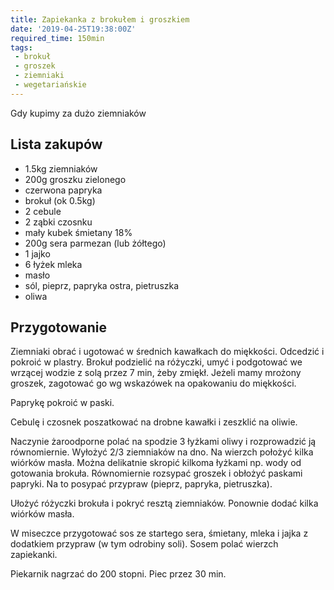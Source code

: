 ```yaml
---
title: Zapiekanka z brokułem i groszkiem
date: '2019-04-25T19:38:00Z'
required_time: 150min
tags:
 - brokuł
 - groszek
 - ziemniaki
 - wegetariańskie
---
```


Gdy kupimy za dużo ziemniaków

<!---- splitter ---->

## Lista zakupów

- 1.5kg ziemniaków
- 200g groszku zielonego
- czerwona papryka
- brokuł (ok 0.5kg)
- 2 cebule
- 2 ząbki czosnku
- mały kubek śmietany 18%
- 200g sera parmezan (lub żółtego)
- 1 jajko
- 6 łyżek mleka
- masło
- sól, pieprz, papryka ostra, pietruszka
- oliwa

<!---- splitter ---->

## Przygotowanie

Ziemniaki obrać i ugotować w średnich kawałkach do miękkości. Odcedzić i pokroić w plastry.
Brokuł podzielić na różyczki, umyć i podgotować we wrzącej wodzie z solą przez 7 min, żeby zmiękł.
Jeżeli mamy mrożony groszek, zagotować go wg wskazówek na opakowaniu do miękkości.

Paprykę pokroić w paski.

Cebulę i czosnek poszatkować na drobne kawałki i zeszklić na oliwie.

Naczynie żaroodporne polać na spodzie 3 łyżkami oliwy i rozprowadzić ją równomiernie.
Wyłożyć 2/3 ziemniaków na dno. Na wierzch położyć kilka wiórków masła. Można delikatnie skropić kilkoma łyżkami np. wody od gotowania brokuła.
Równomiernie rozsypać groszek i obłożyć paskami papryki. Na to posypać przypraw (pieprz, papryka, pietruszka).

Ułożyć różyczki brokuła i pokryć resztą ziemniaków.
Ponownie dodać kilka wiórków masła.

W miseczce przygotować sos ze startego sera, śmietany, mleka i jajka z dodatkiem przypraw (w tym odrobiny soli). Sosem polać wierzch zapiekanki.

Piekarnik nagrzać do 200 stopni.
Piec przez 30 min.

